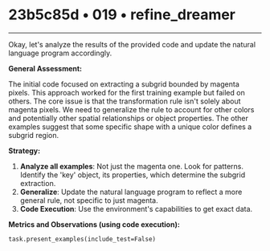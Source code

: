 # 23b5c85d • 019 • refine_dreamer

---
Okay, let's analyze the results of the provided code and update the natural language program accordingly.

**General Assessment:**

The initial code focused on extracting a subgrid bounded by magenta pixels. This approach worked for the first training example but failed on others. The core issue is that the transformation rule isn't solely about magenta pixels. We need to generalize the rule to account for other colors and potentially other spatial relationships or object properties. The other examples suggest that some specific shape with a unique color defines a subgrid region.

**Strategy:**

1.  **Analyze all examples**: Not just the magenta one. Look for patterns. Identify the 'key' object, its properties, which determine the subgrid extraction.
2.  **Generalize**: Update the natural language program to reflect a more general rule, not specific to just magenta.
3.  **Code Execution**: Use the environment's capabilities to get exact data.

**Metrics and Observations (using code execution):**

```tool_code
task.present_examples(include_test=False)
```
